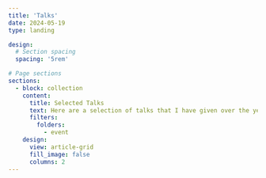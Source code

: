 ```yaml
---
title: 'Talks'
date: 2024-05-19
type: landing

design:
  # Section spacing
  spacing: '5rem'

# Page sections
sections:
  - block: collection
    content:
      title: Selected Talks
      text: Here are a selection of talks that I have given over the years.
      filters:
        folders:
          - event
    design:
      view: article-grid
      fill_image: false
      columns: 2
---
```

